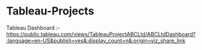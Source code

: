 # Tableau-Projects
Tableau Dashboard :- https://public.tableau.com/views/TableauProjectABCLtd/ABCLtdDashboard?:language=en-US&publish=yes&:display_count=n&:origin=viz_share_link
